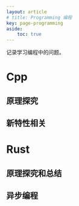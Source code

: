 ```yaml
---
layout: article
# title: Programming 编程
key: page-programming
aside:
    toc: true
---
```


记录学习编程中的问题。
# Cpp
## 原理探究

## 新特性相关

# Rust

## 原理探究和总结

## 异步编程
